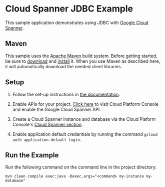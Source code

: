# Cloud Spanner JDBC Example

This sample application demonstrates using JDBC with [Google Cloud Spanner](https://cloud.google.com/spanner/).

## Maven

This sample uses the [Apache Maven][maven] build system. Before getting started, be
sure to [download][maven-download] and [install][maven-install] it. When you use
Maven as described here, it will automatically download the needed client
libraries.

[maven]: https://maven.apache.org
[maven-download]: https://maven.apache.org/download.cgi
[maven-install]: https://maven.apache.org/install.html

## Setup

1.  Follow the set-up instructions in [the documentation](https://cloud.google.com/java/docs/setup).

2.  Enable APIs for your project.
    [Click here](https://console.cloud.google.com/flows/enableapi?apiid=spanner.googleapis.com&showconfirmation=true)
    to visit Cloud Platform Console and enable the Google Cloud Spanner API.

3.  Create a Cloud Spanner instance and database via the Cloud Plaform Console's
    [Cloud Spanner section](http://console.cloud.google.com/spanner).

4.  Enable application default credentials by running the command `gcloud auth application-default login`.


## Run the Example

Run the following command on the command line in the project directory:

```
mvn clean compile exec:java -Dexec.args="<command> my-instance my-database"
```
